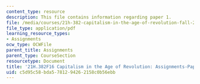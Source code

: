 ```yaml
---
content_type: resource
description: This file contains information regarding paper 1.
file: /media/courses/21h-382-capitalism-in-the-age-of-revolution-fall-2016/c5d95c58bda5781294262158c0b56ebb_MIT21H_382F16_Paper1.pdf
file_type: application/pdf
learning_resource_types:
- Assignments
ocw_type: OCWFile
parent_title: Assignments
parent_type: CourseSection
resourcetype: Document
title: '21H.382F16 Capitalism in the Age of Revolution: Assignments-Paper 1 Guidelines'
uid: c5d95c58-bda5-7812-9426-2158c0b56ebb
---
```

